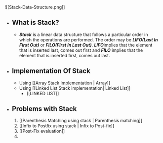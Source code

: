 ![[Stack-Data-Structure.png]]

- ##  What is **Stack**?
	- ***Stack*** is a linear data structure that follows a particular order in which the operations are performed. The order may be ***LIFO(Last In First Out)*** or ***FILO(First In Last Out)***. ***LIFO***implies that the element that is inserted last, comes out first and ***FILO*** implies that the element that is inserted first, comes out last.


- ## Implementation Of **Stack**
	- Using [[Array Stack Implementation | Array]]
	- Using [[Linked List Stack implementation| Linked List]]
		- [[LINKED LIST]]

- ## Problems with **Stack**
	1. [[Parenthesis Matching using stack | Parenthesis matching]]
	2. [[Infix to Postfix using stack | Infix to Post-fix]]
	3.  [[Post-Fix evaluation]]
	4. 